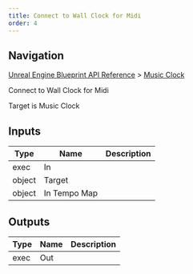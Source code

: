```yaml
---
title: Connect to Wall Clock for Midi
order: 4
---
```

## Navigation

[Unreal Engine Blueprint API Reference](https://dev.epicgames.com/documentation/en-us/unreal-engine/BlueprintAPI) > [Music Clock](https://dev.epicgames.com/documentation/en-us/unreal-engine/BlueprintAPI/MusicClock)

Connect to Wall Clock for Midi

Target is Music Clock

## Inputs

| Type | Name | Description |
| --- | --- | --- |
| exec | In |  |
| object | Target |  |
| object | In Tempo Map |  |

## Outputs

| Type | Name | Description |
| --- | --- | --- |
| exec | Out |  |
